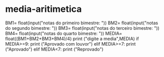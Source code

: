 # media-aritimetica
BM1= float(input("notas do primeiro bimestre: "))
BM2= float(input("notas do segundo bimestre: "))
BM3= float(input("notas do terceiro bimestre: "))
BM4= float(input("notas do quarto bimestre: "))
MEDIA= float((BM1+BM2+BM3+BM4)/4)
print ("digite a media",MEDIA)
if MEDIA>=9:
   print ("Aprovado com louvor")
elif MEDIA>=7:
   print ("Aprovado")
elif MEDIA<7: 
   print ("Reprovado")
